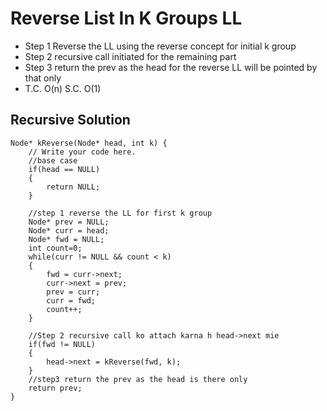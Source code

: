 # Reverse List In K Groups LL
- Step 1 Reverse the LL using the reverse concept for initial k group
- Step 2 recursive call initiated for the remaining part
- Step 3 return the prev as the head for the reverse LL will be pointed by that only
- T.C. O(n) S.C. O(1)

## Recursive Solution
```
Node* kReverse(Node* head, int k) {
    // Write your code here.
    //base case
    if(head == NULL)
    {
        return NULL;
    }
    
    //step 1 reverse the LL for first k group
    Node* prev = NULL;
    Node* curr = head;
    Node* fwd = NULL;
    int count=0;
    while(curr != NULL && count < k)
    {
        fwd = curr->next;
        curr->next = prev;
        prev = curr;
        curr = fwd;
        count++;
    }
    
    //Step 2 recursive call ko attach karna h head->next mie 
    if(fwd != NULL)
    {
        head->next = kReverse(fwd, k);    
    }
    //step3 return the prev as the head is there only
    return prev;
}
```